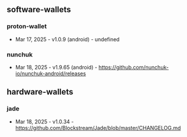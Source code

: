 ## software-wallets
### proton-wallet
- Mar 17, 2025 - v1.0.9 (android) - undefined
### nunchuk
- Mar 18, 2025 - v1.9.65 (android) - https://github.com/nunchuk-io/nunchuk-android/releases

## hardware-wallets
### jade
- Mar 18, 2025 - v1.0.34 - https://github.com/Blockstream/Jade/blob/master/CHANGELOG.md
